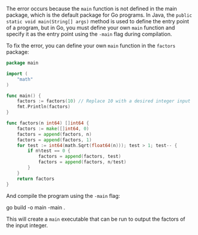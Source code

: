 The error occurs because the `main` function is not defined in the main package, which is the default package for Go programs. In Java, the `public static void main(String[] args)` method is used to define the entry point of a program, but in Go, you must define your own `main` function and specify it as the entry point using the `-main` flag during compilation.

To fix the error, you can define your own `main` function in the `factors` package:
```go
package main

import (
	"math"
)

func main() {
	factors := factors(10) // Replace 10 with a desired integer input
	fmt.Println(factors)
}

func factors(n int64) []int64 {
	factors := make([]int64, 0)
	factors = append(factors, n)
	factors = append(factors, 1)
	for test := int64(math.Sqrt(float64(n))); test > 1; test-- {
		if n%test == 0 {
			factors = append(factors, test)
			factors = append(factors, n/test)
		}
	}
	return factors
}
```
And compile the program using the `-main` flag:

go build -o main -main .

This will create a `main` executable that can be run to output the factors of the input integer.
